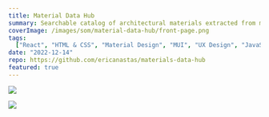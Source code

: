 ```yaml
---
title: Material Data Hub
summary: Searchable catalog of architectural materials extracted from multiple 3rd party sites
coverImage: /images/som/material-data-hub/front-page.png
tags:
  ["React", "HTML & CSS", "Material Design", "MUI", "UX Design", "JavaScript"]
date: "2022-12-14"
repo: https://github.com/ericanastas/materials-data-hub
featured: true
---
```


![](/images/som/material-data-hub/material-search.png)

![](/images/som/material-data-hub/material-details.png)

